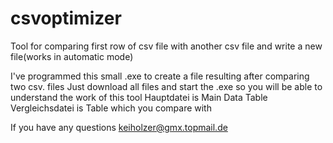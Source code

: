 # csvoptimizer
Tool for comparing first row of csv file with another csv file and write a new file(works in automatic mode)

I've programmed this small .exe to create a file resulting after comparing two csv. files
Just download all files and start the .exe so you will be able to understand the work of this tool
Hauptdatei is Main Data Table
Vergleichsdatei is Table which you compare with

If you have any questions keiholzer@gmx.topmail.de

